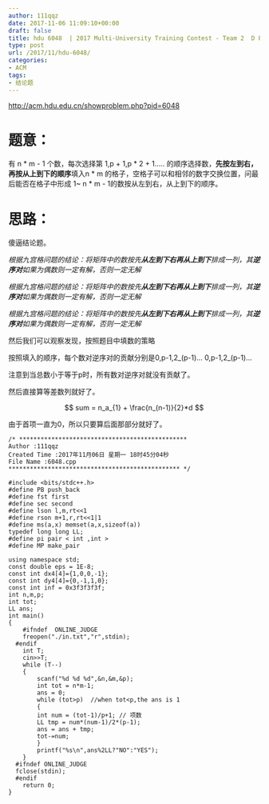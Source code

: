 ```yaml
---
author: 111qqz
date: 2017-11-06 11:09:10+00:00
draft: false
title: hdu 6048  | 2017 Multi-University Training Contest - Team 2  D Puzzle (结论题)
type: post
url: /2017/11/hdu-6048/
categories:
- ACM
tags:
- 结论题
---
```


http://acm.hdu.edu.cn/showproblem.php?pid=6048



# 题意：





有 n * m - 1 个数，每次选择第 1,p + 1,p * 2 + 1…..
的顺序选择数，**先按左到右，再按从上到下的顺序**填入n * m 的格子，空格子可以和相邻的数字交换位置，问最后能否在格子中形成 1~ n * m - 1的数按从左到右，从上到下的顺序。



# 思路：



傻逼结论题。

_根据九宫格问题的结论：将矩阵中的数按先**从左到下右再从上到下**排成一列，其**逆序对**如果为偶数则一定有解，否则一定无解_

_根据九宫格问题的结论：将矩阵中的数按先**从左到下右再从上到下**排成一列，其**逆序对**如果为偶数则一定有解，否则一定无解_

_根据九宫格问题的结论：将矩阵中的数按先**从左到下右再从上到下**排成一列，其**逆序对**如果为偶数则一定有解，否则一定无解_

然后我们可以观察发现，按照题目中填数的策略

按照填入的顺序，每个数对逆序对的贡献分别是0,p-1,2_(p-1)... 0,p-1,2_(p-1)...

注意到当总数小于等于p时，所有数对逆序对就没有贡献了。

然后直接算等差数列就好了。

$$ sum = n_a_{1} + \frac{n_(n-1)}{2}*d $$

由于首项一直为0，所以只要算后面那部分就好了。


    
    /* ***********************************************
    Author :111qqz
    Created Time :2017年11月06日 星期一 18时45分04秒
    File Name :6048.cpp
    ************************************************ */
    
    #include <bits/stdc++.h>
    #define PB push_back
    #define fst first
    #define sec second
    #define lson l,m,rt<<1
    #define rson m+1,r,rt<<1|1
    #define ms(a,x) memset(a,x,sizeof(a))
    typedef long long LL;
    #define pi pair < int ,int >
    #define MP make_pair
    
    using namespace std;
    const double eps = 1E-8;
    const int dx4[4]={1,0,0,-1};
    const int dy4[4]={0,-1,1,0};
    const int inf = 0x3f3f3f3f;
    int n,m,p;
    int tot;
    LL ans;
    int main()
    {
        #ifndef  ONLINE_JUDGE 
        freopen("./in.txt","r",stdin);
      #endif
        int T;
        cin>>T;
        while (T--)
        {
            scanf("%d %d %d",&n,&m,&p);
            int tot = n*m-1;
            ans = 0;
            while (tot>p)  //when tot<p,the ans is 1
            {
            int num = (tot-1)/p+1; // 项数 
            LL tmp = num*(num-1)/2*(p-1);
            ans = ans + tmp;
            tot-=num;
            }
            printf("%s\n",ans%2LL?"NO":"YES");
        }
      #ifndef ONLINE_JUDGE  
      fclose(stdin);
      #endif
        return 0;
    }
    






